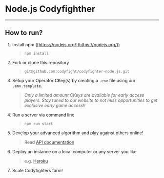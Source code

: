 # Node.js Codyfighther

---

## How to run?

1. Install npm ([https://nodejs.org/](https://nodejs.org/))

   > `npm install`

2. Fork or clone this repository

   > `git@github.com:codyfight/codyfighter-node.js.git`

3. Setup your Operator CKey(s) by creating a `.env` file using our `.env.template`.

   > _Only a limited amount CKeys are available for early access players. Stay tuned to our website to not miss opportunities to get exclusive early game access!!_

4. Run a server via command line

   > `npm run start`

5. Develop your advanced algorithm and play against others online!

   > Read [API documentation](https://codyfight.com/api-doc)

6. Deploy an instance on a local computer or any server you like

   > e.g. [Heroku](https://www.heroku.com/)

7. Scale Codyfighters farm!
